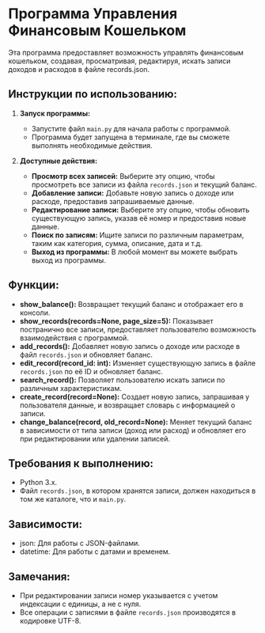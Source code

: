 # Программа Управления Финансовым Кошельком

Эта программа предоставляет возможность управлять финансовым кошельком, создавая, просматривая, редактируя, искать записи доходов и расходов в файле records.json.

## Инструкции по использованию:

1. **Запуск программы:**
   - Запустите файл `main.py` для начала работы с программой.
   - Программа будет запущена в терминале, где вы сможете выполнять необходимые действия.

2. **Доступные действия:**
   - **Просмотр всех записей:** Выберите эту опцию, чтобы просмотреть все записи из файла `records.json` и текущий баланс.
   - **Добавление записи:** Добавьте новую запись о доходе или расходе, предоставив запрашиваемые данные.
   - **Редактирование записи:** Выберите эту опцию, чтобы обновить существующую запись, указав её номер и предоставив новые данные.
   - **Поиск по записям:** Ищите записи по различным параметрам, таким как категория, сумма, описание, дата и т.д.
   - **Выход из программы:** В любой момент вы можете выбрать выход из программы.

## Функции:

- **show_balance():** Возвращает текущий баланс и отображает его в консоли.
- **show_records(records=None, page_size=5):** Показывает постранично все записи, предоставляет пользователю возможность взаимодействия с программой.
- **add_records():** Добавляет новую запись о доходе или расходе в файл `records.json` и обновляет баланс.
- **edit_record(record_id: int):** Изменяет существующую запись в файле `records.json` по её ID и обновляет баланс.
- **search_record():** Позволяет пользователю искать записи по различным характеристикам.
- **create_record(record=None):** Создает новую запись, запрашивая у пользователя данные, и возвращает словарь с информацией о записи.
- **change_balance(record, old_record=None):** Меняет текущий баланс в зависимости от типа записи (доход или расход) и обновляет его при редактировании или удалении записей.

## Требования к выполнению:

- Python 3.x.
- Файл `records.json`, в котором хранятся записи, должен находиться в том же каталоге, что и `main.py`.

## Зависимости:

- json: Для работы с JSON-файлами.
- datetime: Для работы с датами и временем.

## Замечания:

- При редактировании записи номер указывается с учетом индексации с единицы, а не с нуля.
- Все операции с записями в файле `records.json` производятся в кодировке UTF-8.
